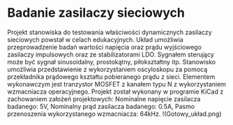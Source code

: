 # Badanie zasilaczy sieciowych
Projekt stanowiska do testowania właściwości dynamicznych zasilaczy sieciowych powstał w celach edukacyjnych. Układ umożliwia przeprowadzenie badań wartości napięcia oraz prądu wyjściowego zasilaczy impulsowych oraz ze stabilizatorami LDO. Sygnałem sterujący może być sygnał sinusoidalny, prostokątny, piłokształtny itp.
Stanowisko umożliwia przedstawienie z wykorzystaniem oscyloskopu za pomocą przekładnika prądowego kształtu pobieranego prądu z sieci.
Elementem wykonawczym jest tranzystor MOSFET z kanałem typu N z wykorzystaniem wzmacniacza operacyjnego.
Projekt został wykonany w programie KiCad z zachowaniem założeń projektowych:
Nominalne napięcie zasilacza badanego: 5V,
Nominalny prąd zasilacza badanego: 0.5A,
Pasmo przenoszenia wykorzystanego wzmacniacza: 64kHz.
!(Gotowy_układ.png)
